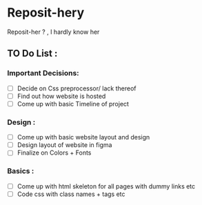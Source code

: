 # Reposit-hery
Reposit-her ? , I hardly know her 

## TO Do List :

### Important Decisions:
- [ ] Decide on Css preprocessor/ lack thereof
- [ ] Find out how website is hosted
- [ ] Come up with basic Timeline of project

### Design :
- [ ] Come up with basic website layout and design
- [ ] Design layout of website in figma 
- [ ] Finalize on Colors + Fonts

### Basics : 
- [ ] Come up with html skeleton for all pages with dummy links etc
- [ ] Code css with class names + tags etc
